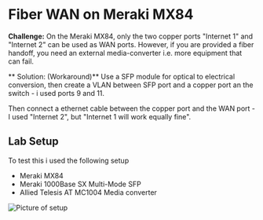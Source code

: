 # Fiber WAN on Meraki MX84 

**Challenge:** On the Meraki MX84, only the two copper ports "Internet 1" and "Internet 2" can be used as WAN ports. However, if you are provided a fiber handoff, you need an external media-converter i.e. more equipment that can fail.

** Solution: (Workaround)** Use a SFP module for optical to electrical conversion, then create a VLAN between SFP port and a copper port an the switch - i used ports 9 and 11. 

Then connect a ethernet cable between the copper port and the WAN port - I used "Internet 2", but "Internet 1 will work equally fine".


## Lab Setup 
To test this i used the following setup

- Meraki MX84 
- Meraki 1000Base SX Multi-Mode SFP
- Allied Telesis AT MC1004 Media converter

![Picture of setup](https://raw.githubusercontent.com/swiatecki/Networking/master/MX84Fiber/setup.JPG)